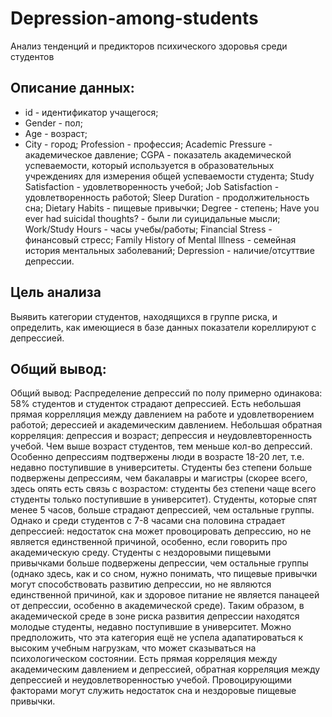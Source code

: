 # Depression-among-students
Анализ тенденций и предикторов психического здоровья среди студентов

## Описание данных:
- id - идентификатор учащегося;
- Gender - пол;
- Age - возраст;
- City - город;
Profession - профессия;
Academic Pressure - академическое давление;
CGPA - показатель академической успеваемости, который используется в образовательных учреждениях для измерения общей успеваемости студента;
Study Satisfaction - удовлетворенность учебой;
Job Satisfaction - удовлетворенность работой;
Sleep Duration - продолжительность сна;
Dietary Habits - пищевые привычки;
Degree - степень;
Have you ever had suicidal thoughts? - были ли суицидальные мысли;
Work/Study Hours - часы учебы/работы;
Financial Stress - финансовый стресс;
Family History of Mental Illness - семейная история ментальных заболеваний;
Depression - наличие/отсуттвие депрессии.

## Цель анализа
Выявить категории студентов, находящихся в группе риска, и определить, как имеющиеся в базе данных показатели кореллируют с депрессией.

## Общий вывод:
Общий вывод:
Распределение депрессий по полу примерно одинакова: 58% студентов и студенток страдают депрессией.
Есть небольшая прямая коррелляция между давлением на работе и удовлетворением работой; дерессией и академическим давлением. Небольшая обратная корреляция: депрессия и возраст; депрессия и неудовлевторенность учебой.
Чем выше возраст студентов, тем меньше кол-во депрессий. Особенно депрессиям подтвержены люди в возрасте 18-20 лет, т.е. недавно поступившие в университеты.
Студенты без степени больше подвержены депрессиям, чем бакалавры и магистры (скорее всего, здесь опять есть связь с возрастом: студенты без степени чаще всего студенты только поступившие в университет).
Студенты, которые спят менее 5 часов, больше страдают депрессией, чем остальные группы. Однако и среди студентов с 7-8 часами сна половина страдает депрессией: недостаток сна может провоцировать депрессию, но не является единственной причиной, особенно, если говорить про академическую среду.
Студенты с нездоровыми пищевыми привычками больше подвержены депрессии, чем остальные группы (однако здесь, как и со сном, нужно понимать, что пищевые привычки могут способствовать развитию депрессии, но не являются единственной причиной, как и здоровое питание не является панацеей от депрессии, особенно в академической среде).
Таким образом, в академической среде в зоне риска развития депрессии находятся молодые студенты, недавно поступившие в университет. Можно предположить, что эта категория ещё не успела адапатироваться к высоким учебным нагрузкам, что может сказываться на психологическом состоянии. Есть прямая корреляция между академическим давлением и депрессией, обратная корреляция между депрессией и неудовлетворенностью учебой. Провоцирующими факторами могут служить недостаток сна и нездоровые пищевые привычки.
